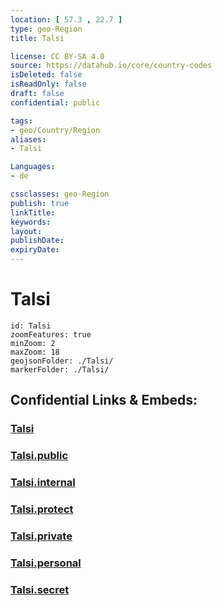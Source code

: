 ```yaml
---
location: [ 57.3 , 22.7 ] 
type: geo-Region
title: Talsi

license: CC BY-SA 4.0
source: https://datahub.io/core/country-codes
isDeleted: false
isReadOnly: false
draft: false
confidential: public

tags:
- geo/Country/Region
aliases:
- Talsi

Languages:
- de

cssclasses: geo-Region
publish: true
linkTitle: 
keywords: 
layout: 
publishDate: 
expiryDate: 
---
```


# Talsi

```leaflet
id: Talsi
zoomFeatures: true 
minZoom: 2 
maxZoom: 18
geojsonFolder: ./Talsi/
markerFolder: ./Talsi/
```


## Confidential Links & Embeds: 

### [Talsi](/_Standards/Earth/Continent/Europe/Europe~North/Latvia/Regions~Latvia/Kurzeme/counties~Kurzeme/Talsi.md) 

### [Talsi.public](/_public/Earth/Continent/Europe/Europe~North/Latvia/Regions~Latvia/Kurzeme/counties~Kurzeme/Talsi.public.md) 

### [Talsi.internal](/_internal/Earth/Continent/Europe/Europe~North/Latvia/Regions~Latvia/Kurzeme/counties~Kurzeme/Talsi.internal.md) 

### [Talsi.protect](/_protect/Earth/Continent/Europe/Europe~North/Latvia/Regions~Latvia/Kurzeme/counties~Kurzeme/Talsi.protect.md) 

### [Talsi.private](/_private/Earth/Continent/Europe/Europe~North/Latvia/Regions~Latvia/Kurzeme/counties~Kurzeme/Talsi.private.md) 

### [Talsi.personal](/_personal/Earth/Continent/Europe/Europe~North/Latvia/Regions~Latvia/Kurzeme/counties~Kurzeme/Talsi.personal.md) 

### [Talsi.secret](/_secret/Earth/Continent/Europe/Europe~North/Latvia/Regions~Latvia/Kurzeme/counties~Kurzeme/Talsi.secret.md)

